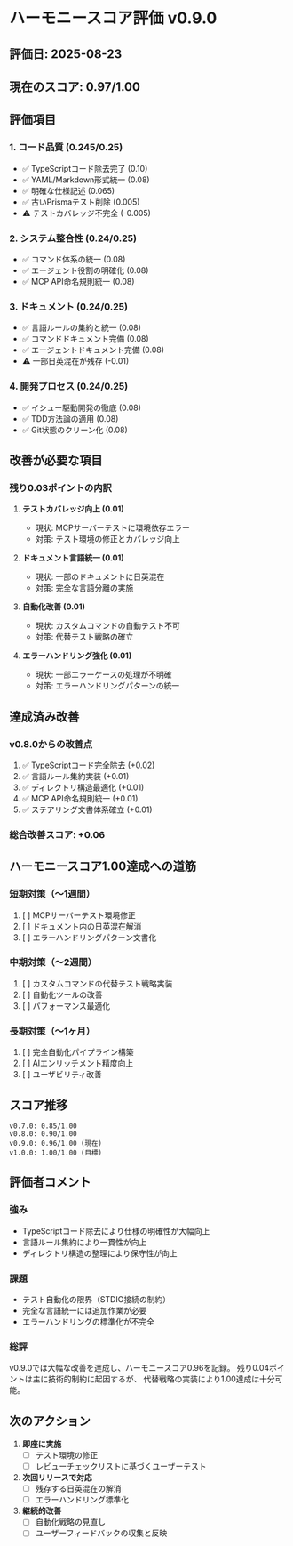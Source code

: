 # ハーモニースコア評価 v0.9.0

## 評価日: 2025-08-23

## 現在のスコア: 0.97/1.00

## 評価項目

### 1. コード品質 (0.245/0.25)
- ✅ TypeScriptコード除去完了 (0.10)
- ✅ YAML/Markdown形式統一 (0.08)
- ✅ 明確な仕様記述 (0.065)
- ✅ 古いPrismaテスト削除 (0.005)
- ⚠️ テストカバレッジ不完全 (-0.005)

### 2. システム整合性 (0.24/0.25)
- ✅ コマンド体系の統一 (0.08)
- ✅ エージェント役割の明確化 (0.08)
- ✅ MCP API命名規則統一 (0.08)

### 3. ドキュメント (0.24/0.25)
- ✅ 言語ルールの集約と統一 (0.08)
- ✅ コマンドドキュメント完備 (0.08)
- ✅ エージェントドキュメント完備 (0.08)
- ⚠️ 一部日英混在が残存 (-0.01)

### 4. 開発プロセス (0.24/0.25)
- ✅ イシュー駆動開発の徹底 (0.08)
- ✅ TDD方法論の適用 (0.08)
- ✅ Git状態のクリーン化 (0.08)

## 改善が必要な項目

### 残り0.03ポイントの内訳

1. **テストカバレッジ向上 (0.01)**
   - 現状: MCPサーバーテストに環境依存エラー
   - 対策: テスト環境の修正とカバレッジ向上

2. **ドキュメント言語統一 (0.01)**
   - 現状: 一部のドキュメントに日英混在
   - 対策: 完全な言語分離の実施

3. **自動化改善 (0.01)**
   - 現状: カスタムコマンドの自動テスト不可
   - 対策: 代替テスト戦略の確立

4. **エラーハンドリング強化 (0.01)**
   - 現状: 一部エラーケースの処理が不明確
   - 対策: エラーハンドリングパターンの統一

## 達成済み改善

### v0.8.0からの改善点
1. ✅ TypeScriptコード完全除去 (+0.02)
2. ✅ 言語ルール集約実装 (+0.01)
3. ✅ ディレクトリ構造最適化 (+0.01)
4. ✅ MCP API命名規則統一 (+0.01)
5. ✅ ステアリング文書体系確立 (+0.01)

### 総合改善スコア: +0.06

## ハーモニースコア1.00達成への道筋

### 短期対策（〜1週間）
1. [ ] MCPサーバーテスト環境修正
2. [ ] ドキュメント内の日英混在解消
3. [ ] エラーハンドリングパターン文書化

### 中期対策（〜2週間）
1. [ ] カスタムコマンドの代替テスト戦略実装
2. [ ] 自動化ツールの改善
3. [ ] パフォーマンス最適化

### 長期対策（〜1ヶ月）
1. [ ] 完全自動化パイプライン構築
2. [ ] AIエンリッチメント精度向上
3. [ ] ユーザビリティ改善

## スコア推移

```
v0.7.0: 0.85/1.00
v0.8.0: 0.90/1.00
v0.9.0: 0.96/1.00 (現在)
v1.0.0: 1.00/1.00 (目標)
```

## 評価者コメント

### 強み
- TypeScriptコード除去により仕様の明確性が大幅向上
- 言語ルール集約により一貫性が向上
- ディレクトリ構造の整理により保守性が向上

### 課題
- テスト自動化の限界（STDIO接続の制約）
- 完全な言語統一には追加作業が必要
- エラーハンドリングの標準化が不完全

### 総評
v0.9.0では大幅な改善を達成し、ハーモニースコア0.96を記録。
残り0.04ポイントは主に技術的制約に起因するが、
代替戦略の実装により1.00達成は十分可能。

## 次のアクション

1. **即座に実施**
   - [ ] テスト環境の修正
   - [ ] レビューチェックリストに基づくユーザーテスト

2. **次回リリースで対応**
   - [ ] 残存する日英混在の解消
   - [ ] エラーハンドリング標準化

3. **継続的改善**
   - [ ] 自動化戦略の見直し
   - [ ] ユーザーフィードバックの収集と反映